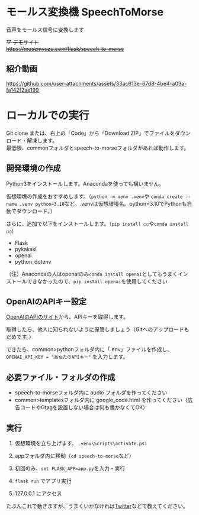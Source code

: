 # モールス変換機 SpeechToMorse
 音声をモールス信号に変換します
 
 ~~▽ デモサイト~~  
 ~~https://musemyuzu.com/flask/speech-to-morse~~
 
## 紹介動画
https://github.com/user-attachments/assets/33ac613e-67d8-4be4-a03a-fa142f2ae199


 
# ローカルでの実行
 Git clone または、右上の「Code」から「Download ZIP」でファイルをダウンロード・解凍します。  
 最低限、commonフォルダとspeech-to-morseフォルダがあれば動作します。
 
## 開発環境の作成
 Python3をインストールします。Anacondaを使っても構いません。
 
 仮想環境の作成をおすすめします。（``` python -m venv .venv ```や ``` conda create --name .venv python=3.10 ```など。.venvは仮想環境名。python=3.10でPythonも自動でダウンロード。）
 
 さらに、追加で以下をインストールします。（``` pip install ○○ ```や``` conda install ○○ ```）
 * Flask
 * pykakasi
 * openai
 * python_dotenv
 
 （注）Anacondaの人はopenaiのみ``` conda install openai ```としてもうまくインストールできなかったので、``` pip install openai ```を使用してください
 
## OpenAIのAPIキー設定
 [OpenAIのAPIのサイト](https://openai.com/blog/openai-api)から、APIキーを取得します。
 
 取得したら、他人に知られないように保管しましょう（Gitへのアップロードもだめです。）
 
 できたら、common>pythonフォルダ内に「.env」ファイルを作成し、
 ``` OPENAI_API_KEY = "あなたのAPIキー" ```
 を入力します。

## 必要ファイル・フォルダの作成
 * speech-to-morseフォルダ内に audio フォルダを作ってください
 * common>templatesフォルダ内に google_code.html を作ってください（広告コードやGtagを設置しない場合は何も書かなくてOK）
 
## 実行
 1. 仮想環境を立ち上げます。
 ``` .venv\Scripts\activate.ps1 ```
 
 2. appフォルダ内に移動（``` cd speech-to-morse ```など）
 
 3. 初回のみ、``` set FLASK_APP=app.py ```を入力・実行
 
 4. ``` flask run ``` でアプリ実行
 
 5. 127.0.0.1 にアクセス

たぶんこれで動きますが、うまくいかなければ[Twitter](https://twitter.com/musemyuzu)などで教えてください。
